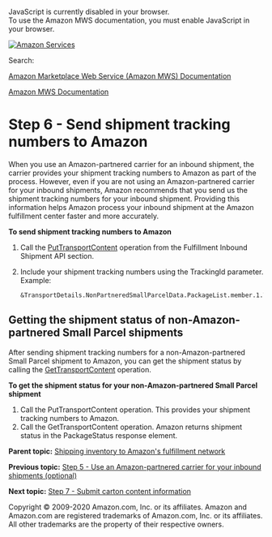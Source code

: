 <div id="MWSDX_noscript">

JavaScript is currently disabled in your browser.  
To use the Amazon MWS documentation, you must enable JavaScript in your
browser.

</div>

<div id="MWSDX_divtop">

[![Amazon
Services](https://images-na.ssl-images-amazon.com/images/G/08/mwsportal/fr_FR/amazonservices.gif "Amazon Services")](http://services.amazon.fr)

<div id="MWSDX_search">

<span id="MWSDX_searchlbl">Search:</span>

</div>

  
<span id="MWSDX_titlebar">[Amazon Marketplace Web Service (Amazon MWS)
Documentation](https://developer.amazonservices.fr/gp/mws/docs.html)</span>

</div>

<div id="MWSDX_divbottom">

<div id="MWSDX_divleft">

<div id="MWSDX_toc">

</div>

</div>

<div id="MWSDX_divright">

<div id="MWSDX_content">

<span id="MWSDX_breadcrumbs">[Amazon MWS
Documentation](https://developer.amazonservices.fr/gp/mws/docs.html)</span>

# Step 6 - Send shipment tracking numbers to Amazon

<div class="body conbody">

When you use an Amazon-partnered carrier for an inbound shipment, the
carrier provides your shipment tracking numbers to Amazon as part of the
process. However, even if you are not using an Amazon-partnered carrier
for your inbound shipments, Amazon recommends that you send us the
shipment tracking numbers for your inbound shipment. Providing this
information helps Amazon process your inbound shipment at the <span
class="ph">Amazon fulfillment center</span> faster and more accurately.

**To send shipment tracking numbers to Amazon**

1.  Call the
    <a href="../fba_inbound/FBAInbound_PutTransportContent.md" class="xref">PutTransportContent</a>
    operation from the <span class="ph">Fulfillment Inbound Shipment API
    section</span>.

2.  Include your shipment tracking numbers using the <span
    class="keyword parmname">TrackingId</span> parameter. Example:

    ``` pre
    &TransportDetails.NonPartneredSmallParcelData.PackageList.member.1.TrackingId=A135KKEKWF1J5666
    ```

<div class="section">

## Getting the shipment status of non-Amazon-partnered Small Parcel shipments

After sending shipment tracking numbers for a non-Amazon-partnered <span
class="ph">Small Parcel</span> shipment to Amazon, you can get the
shipment status by calling the
<a href="../fba_inbound/FBAInbound_GetTransportContent.md" class="xref">GetTransportContent</a>
operation.

**To get the shipment status for your non-Amazon-partnered Small Parcel
shipment**

1.  Call the <span class="keyword apiname">PutTransportContent</span>
    operation. This provides your shipment tracking numbers to Amazon.
2.  Call the <span class="keyword apiname">GetTransportContent</span>
    operation. Amazon returns shipment status in the <span
    class="keyword parmname">PackageStatus</span> response element.

</div>

</div>

<div class="related-links">

<div class="familylinks">

<div class="parentlink">

**Parent topic:**
<a href="../fba_guide/FBAGuide_ShipInventoryToAFN.md" class="link">Shipping inventory to Amazon's fulfillment network</a>

</div>

<div class="previouslink">

**Previous topic:**
<a href="../fba_guide/FBAGuide_UseAmazonCarrierToShip.md" class="link">Step 5 - Use an Amazon-partnered carrier for your inbound shipments (optional)</a>

</div>

<div class="nextlink">

**Next topic:**
<a href="../fba_guide/FBAGuide_SubmitCartonContentsFeed.md" class="link">Step 7 - Submit carton content information</a>

</div>

</div>

</div>

<div id="MWSDX_footer">

Copyright © 2009-2020 Amazon.com, Inc. or its affiliates. Amazon and
Amazon.com are registered trademarks of Amazon.com, Inc. or its
affiliates. All other trademarks are the property of their respective
owners.

</div>

</div>

</div>

<div style="clear: both;">

</div>

</div>

